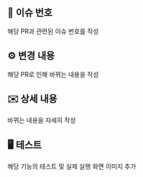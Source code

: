 ## 🎯 이슈 번호
해당 PR과 관련된 이슈 번호를 작성

## ⚙️ 변경 내용
해당 PR로 인해 바뀌는 내용을 작성

## ✉️ 상세 내용
바뀌는 내용을 자세히 작성

## 🖥️ 테스트
해당 기능의 테스트 및 실제 실행 화면 이미지 추가
